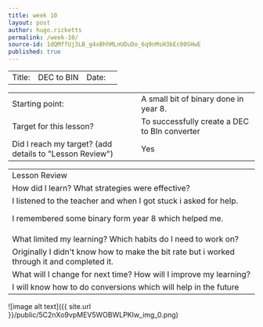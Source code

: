 ```yaml
---
title: week 10
layout: post
author: hugo.ricketts
permalink: /week-10/
source-id: 1dQMffUj3LB_g4xBhhMLnUDuDo_6q9nMsH3bEc00SHwE
published: true
---
```

<table>
  <tr>
    <td>Title:  </td>
    <td>DEC to BIN</td>
    <td> Date:  </td>
    <td></td>
  </tr>
</table>


<table>
  <tr>
    <td>Starting point:</td>
    <td>A small bit of binary done in year 8.</td>
  </tr>
  <tr>
    <td>Target for this lesson?</td>
    <td>To successfully create a DEC to BIn converter</td>
  </tr>
  <tr>
    <td>Did I reach my target? 
(add details to "Lesson Review")</td>
    <td>Yes</td>
  </tr>
</table>


<table>
  <tr>
    <td>Lesson Review</td>
  </tr>
  <tr>
    <td>How did I learn? What strategies were effective? </td>
  </tr>
  <tr>
    <td>I listened to the teacher and when I got stuck i asked for help.

I remembered some binary form year 8 which helped me.</td>
  </tr>
  <tr>
    <td>What limited my learning? Which habits do I need to work on? </td>
  </tr>
  <tr>
    <td>Originally I didn't know how to make the bit rate but i worked through it and completed it.
</td>
  </tr>
  <tr>
    <td>What will I change for next time? How will I improve my learning?</td>
  </tr>
  <tr>
    <td>I will know how to do conversions which will help in the future</td>
  </tr>
</table>


![image alt text]({{ site.url }}/public/5C2nXo9vpMEV5WOBWLPKlw_img_0.png)


